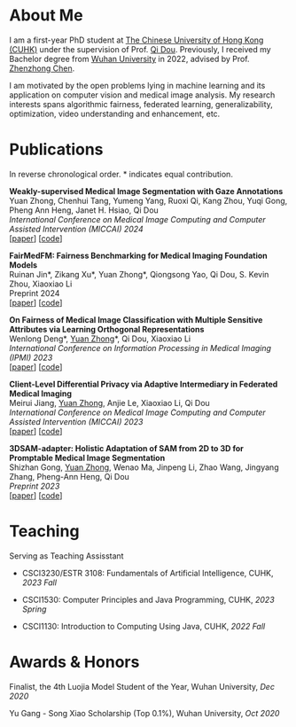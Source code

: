 # About Me

I am a first-year PhD student at [The Chinese University of Hong Kong (CUHK)](https://www.cuhk.edu.hk/english/index.html) under the supervision of Prof. [Qi Dou](https://www.cse.cuhk.edu.hk/~qdou/). Previously, I received my Bachelor degree from [Wuhan University](https://www.whu.edu.cn/) in 2022, advised by Prof. [Zhenzhong Chen](http://iip.whu.edu.cn/).

I am motivated by the open problems lying in machine learning and its application on computer vision and medical image analysis. My research interests spans algorithmic fairness, federated learning, generalizability, optimization, video understanding and enhancement, etc.

# Publications

In reverse chronological order. \* indicates equal contribution.

**Weakly-supervised Medical Image Segmentation with Gaze Annotations**<br />Yuan Zhong, Chenhui Tang, Yumeng Yang, Ruoxi Qi, Kang Zhou, Yuqi Gong, Pheng Ann Heng, Janet H. Hsiao, Qi Dou<br />*International Conference on Medical Image Computing and Computer Assisted Intervention (MICCAI) 2024*<br />[[paper](https://arxiv.org/abs/2407.07406)] [[code](https://github.com/med-air/GazeMedSeg)]

**FairMedFM: Fairness Benchmarking for Medical Imaging Foundation Models**<br />Ruinan Jin\*, Zikang Xu\*, Yuan Zhong\*, Qiongsong Yao, Qi Dou, S. Kevin Zhou, Xiaoxiao Li<br />Preprint 2024<br />[[paper](https://arxiv.org/abs/2407.00983)] [[code](https://github.com/FairMedFM/FairMedFM)]

**On Fairness of Medical Image Classification with Multiple Sensitive Attributes via Learning Orthogonal Representations**<br />Wenlong Deng\*, <u>Yuan Zhong</u>\*, Qi Dou, Xiaoxiao Li<br />*International Conference on Information Processing in Medical Imaging (IPMI) 2023*<br />[[paper](https://arxiv.org/abs/2301.01481)] [[code](https://github.com/vengdeng/FCRO)]

**Client-Level Differential Privacy via Adaptive Intermediary in Federated Medical Imaging**<br />Meirui Jiang, <u>Yuan Zhong</u>, Anjie Le, Xiaoxiao Li, Qi Dou<br />*International Conference on Medical Image Computing and Computer Assisted Intervention (MICCAI) 2023*<br />
[[paper](https://arxiv.org/abs/2307.12542)] [[code](https://github.com/med-air/Client-DP-FL)]

**3DSAM-adapter: Holistic Adaptation of SAM from 2D to 3D for Promptable Medical Image Segmentation**<br />Shizhan Gong, <u>Yuan Zhong</u>, Wenao Ma, Jinpeng Li, Zhao Wang, Jingyang Zhang, Pheng-Ann Heng, Qi Dou<br />*Preprint 2023*<br />[[paper](https://arxiv.org/abs/2306.13465)] [[code](https://github.com/med-air/3DSAM-adapter)]

# Teaching

Serving as Teaching Assisstant

- CSCI3230/ESTR 3108: Fundamentals of Artificial Intelligence, CUHK, *2023 Fall*

- CSCI1530: Computer Principles and Java Programming, CUHK, *2023 Spring*

- CSCI1130: Introduction to Computing Using Java, CUHK, *2022 Fall*

# Awards & Honors

Finalist, the 4th Luojia Model Student of the Year, Wuhan University, *Dec 2020*

Yu Gang - Song Xiao Scholarship (Top 0.1%), Wuhan University, *Oct 2020*

